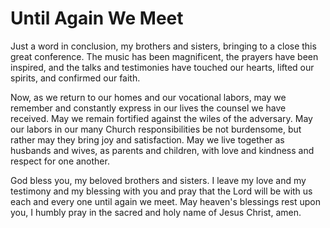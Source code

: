 # Until Again We Meet

Just a word in conclusion, my brothers and sisters, bringing to a close this
great conference. The music has been magnificent, the prayers have been
inspired, and the talks and testimonies have touched our hearts, lifted our
spirits, and confirmed our faith.

Now, as we return to our homes and our vocational labors, may we remember and
constantly express in our lives the counsel we have received. May we remain
fortified against the wiles of the adversary. May our labors in our many
Church responsibilities be not burdensome, but rather may they bring joy and
satisfaction. May we live together as husbands and wives, as parents and
children, with love and kindness and respect for one another.

God bless you, my beloved brothers and sisters. I leave my love and my
testimony and my blessing with you and pray that the Lord will be with us each
and every one until again we meet. May heaven's blessings rest upon you, I
humbly pray in the sacred and holy name of Jesus Christ, amen.

